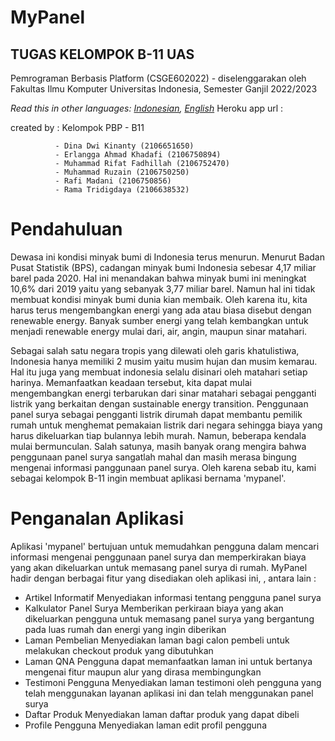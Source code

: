 # MyPanel
## TUGAS KELOMPOK B-11 UAS

Pemrograman Berbasis Platform (CSGE602022) - diselenggarakan oleh Fakultas Ilmu Komputer Universitas Indonesia, Semester Ganjil 2022/2023

*Read this in other languages: [Indonesian](README.md), [English](README.en.md)*
Heroku app url : 

created by : Kelompok PBP - B11

              - Dina Dwi Kinanty (2106651650)
              - Erlangga Ahmad Khadafi (2106750894)
              - Muhammad Rifat Fadhillah (2106752470)
              - Muhammad Ruzain (2106750250)
              - Rafi Madani (2106750856)
              - Rama Tridigdaya (2106638532)

# Pendahuluan

Dewasa ini kondisi minyak bumi di Indonesia terus menurun. Menurut Badan Pusat Statistik (BPS), cadangan minyak bumi Indonesia sebesar 4,17 miliar barel pada 2020. Hal ini menandakan bahwa minyak bumi ini meningkat 10,6% dari 2019 yaitu yang sebanyak 3,77 miliar barel. Namun hal ini tidak membuat kondisi minyak bumi dunia kian membaik. Oleh karena itu, kita harus terus mengembangkan energi yang ada atau biasa disebut dengan renewable energy. Banyak sumber energi yang telah kembangkan untuk menjadi renewable energy mulai dari, air, angin, maupun sinar matahari. 

Sebagai salah satu negara tropis yang dilewati oleh garis khatulistiwa, Indonesia hanya memiliki 2 musim yaitu musim hujan dan musim kemarau. Hal itu juga yang membuat indonesia selalu disinari oleh matahari setiap harinya. Memanfaatkan keadaan tersebut, kita dapat mulai mengembangkan energi terbarukan dari sinar matahari sebagai pengganti listrik yang berkaitan dengan sustainable energy transition. Penggunaan panel surya sebagai pengganti listrik dirumah dapat membantu pemilik rumah untuk menghemat pemakaian listrik dari negara sehingga biaya yang harus dikeluarkan tiap bulannya lebih murah. Namun, beberapa kendala mulai bermunculan. Salah satunya, masih banyak orang mengira bahwa penggunaan panel surya sangatlah mahal dan masih merasa bingung mengenai informasi panggunaan panel surya. Oleh karena sebab itu, kami sebagai kelompok B-11 ingin membuat aplikasi bernama 'mypanel'. 

# Penganalan Aplikasi 

Aplikasi 'mypanel' bertujuan untuk memudahkan pengguna dalam mencari informasi mengenai penggunaan panel surya dan memperkirakan biaya yang akan dikeluarkan untuk memasang panel surya di rumah. MyPanel hadir dengan berbagai fitur yang disediakan oleh aplikasi ini, , antara lain :
  - Artikel Informatif
      Menyediakan informasi tentang pengguna panel surya
  - Kalkulator Panel Surya 
      Memberikan perkiraan biaya yang akan dikeluarkan pengguna untuk memasang panel surya yang bergantung pada luas rumah dan energi yang ingin diberikan
  - Laman Pembelian 
      Menyediakan laman bagi calon pembeli untuk melakukan checkout produk yang dibutuhkan
  - Laman QNA
      Pengguna dapat memanfaatkan laman ini untuk bertanya mengenai fitur maupun alur yang dirasa membingungkan
  - Testimoni Pengguna 
      Menyediakan laman testimoni oleh pengguna yang telah menggunakan layanan aplikasi ini dan telah menggunakan panel surya 
  - Daftar Produk
      Menyediakan laman daftar produk yang dapat dibeli 
  - Profile Pengguna
      Menyediakan laman edit profil pengguna
